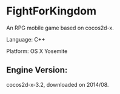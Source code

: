 # FightForKingdom
An RPG mobile game based on cocos2d-x.


Language: C++

Platform: OS X Yosemite

Engine Version:
-------------------------
cocos2d-x-3.2, downloaded on 2014/08.


